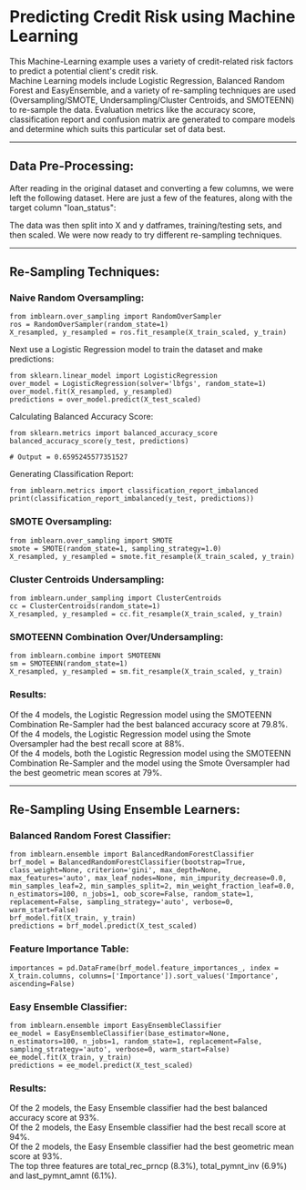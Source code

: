 # Predicting Credit Risk using Machine Learning

This Machine-Learning example uses a variety of credit-related risk factors to predict a potential client's credit risk.  
Machine Learning models include Logistic Regression, Balanced Random Forest and EasyEnsemble, and a variety of re-sampling techniques are used (Oversampling/SMOTE, Undersampling/Cluster Centroids, and SMOTEENN) to re-sample the data.  Evaluation metrics like the accuracy score, classification report and confusion matrix are generated to compare models and determine which suits this particular set of data best.


---

## Data Pre-Processing:
After reading in the original dataset and converting a few columns, we were left the following dataset.  Here are just a few of the features, along with the target column "loan_status":



The data was then split into X and y datframes, training/testing sets, and then scaled.  We were now ready to try different re-sampling techniques.

---

## Re-Sampling Techniques:

### Naive Random Oversampling:

    from imblearn.over_sampling import RandomOverSampler
    ros = RandomOverSampler(random_state=1)
    X_resampled, y_resampled = ros.fit_resample(X_train_scaled, y_train)
    
Next use a Logistic Regression model to train the dataset and make predictions:

    from sklearn.linear_model import LogisticRegression
    over_model = LogisticRegression(solver='lbfgs', random_state=1)
    over_model.fit(X_resampled, y_resampled)
    predictions = over_model.predict(X_test_scaled)
    
Calculating Balanced Accuracy Score:

    from sklearn.metrics import balanced_accuracy_score
    balanced_accuracy_score(y_test, predictions)
    
    # Output = 0.6595245577351527
    
Generating Classification Report:

    from imblearn.metrics import classification_report_imbalanced
    print(classification_report_imbalanced(y_test, predictions))
    


### SMOTE Oversampling:

    from imblearn.over_sampling import SMOTE
    smote = SMOTE(random_state=1, sampling_strategy=1.0)
    X_resampled, y_resampled = smote.fit_resample(X_train_scaled, y_train)
    
### Cluster Centroids Undersampling:

    from imblearn.under_sampling import ClusterCentroids
    cc = ClusterCentroids(random_state=1)
    X_resampled, y_resampled = cc.fit_resample(X_train_scaled, y_train)
    
### SMOTEENN Combination Over/Undersampling:

    from imblearn.combine import SMOTEENN
    sm = SMOTEENN(random_state=1)
    X_resampled, y_resampled = sm.fit_resample(X_train_scaled, y_train)
    
### Results:
Of the 4 models, the Logistic Regression model using the SMOTEENN Combination Re-Sampler had the best balanced accuracy score at 79.8%.  
Of the 4 models, the Logistic Regression model using the Smote Oversampler had the best recall score at 88%.  
Of the 4 models, both the Logistic Regression model using the SMOTEENN Combination Re-Sampler and the model using the Smote Oversampler had the best geometric mean scores at 79%.

---

## Re-Sampling Using Ensemble Learners:

### Balanced Random Forest Classifier:

    from imblearn.ensemble import BalancedRandomForestClassifier
    brf_model = BalancedRandomForestClassifier(bootstrap=True, class_weight=None, criterion='gini', max_depth=None, max_features='auto', max_leaf_nodes=None, min_impurity_decrease=0.0, min_samples_leaf=2, min_samples_split=2, min_weight_fraction_leaf=0.0, n_estimators=100, n_jobs=1, oob_score=False, random_state=1, replacement=False, sampling_strategy='auto', verbose=0, warm_start=False)
    brf_model.fit(X_train, y_train)
    predictions = brf_model.predict(X_test_scaled)
    
### Feature Importance Table:

    importances = pd.DataFrame(brf_model.feature_importances_, index = X_train.columns, columns=['Importance']).sort_values('Importance', ascending=False)
    


### Easy Ensemble Classifier:

    from imblearn.ensemble import EasyEnsembleClassifier
    ee_model = EasyEnsembleClassifier(base_estimator=None, n_estimators=100, n_jobs=1, random_state=1, replacement=False, sampling_strategy='auto', verbose=0, warm_start=False)
    ee_model.fit(X_train, y_train)
    predictions = ee_model.predict(X_test_scaled)
    
### Results:
Of the 2 models, the Easy Ensemble classifier had the best balanced accuracy score at 93%.  
Of the 2 models, the Easy Ensemble classifier had the best recall score at 94%.  
Of the 2 models, the Easy Ensemble classifier had the best geometric mean score at 93%.  
The top three features are total_rec_prncp (8.3%), total_pymnt_inv (6.9%) and last_pymnt_amnt (6.1%).  